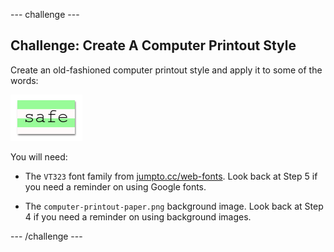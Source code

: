 --- challenge ---
## Challenge: Create A Computer Printout Style

Create an old-fashioned computer printout style and apply it to some of the words:

![screenshot](images/letter-fonts-printout.png)

You will need:

+ The `VT323` font family from <a href="http://jumpto.cc/web-fonts" target="_blank">jumpto.cc/web-fonts</a>. Look back at Step 5 if you need a reminder on using Google fonts. 

+ The `computer-printout-paper.png` background image. Look back at Step 4 if you need a reminder on using background images. 	


--- /challenge ---